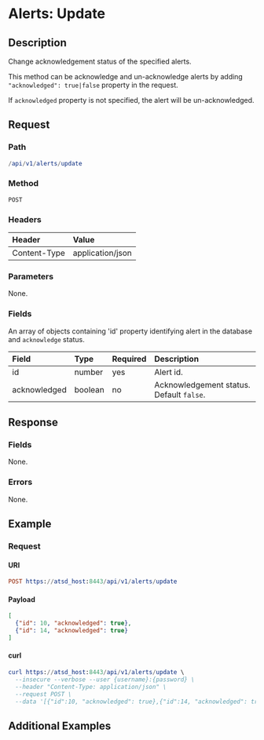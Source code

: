 # Alerts: Update

## Description

Change acknowledgement status of the specified alerts.

This method can be acknowledge and un-acknowledge alerts by adding `"acknowledged": true|false` property in the request.

If `acknowledged` property is not specified, the alert will be un-acknowledged. 

## Request

### Path

```elm
/api/v1/alerts/update
```

### Method

```
POST
```

### Headers

|**Header**|**Value**|
|:---|:---|
| Content-Type | application/json |

### Parameters

None.

### Fields

An array of objects containing 'id' property identifying alert in the database and `acknowledge` status.

|**Field**|**Type**|**Required**|**Description**|
|:---|:---|:---|:---|
|id|number|yes|Alert id.|
|acknowledged|boolean|no|Acknowledgement status. Default `false`.|

## Response

### Fields

None.

### Errors

None.

## Example

### Request

#### URI

```elm
POST https://atsd_host:8443/api/v1/alerts/update
```

#### Payload

```json
[
  {"id": 10, "acknowledged": true},
  {"id": 14, "acknowledged": true}
]
```

#### curl

```elm
curl https://atsd_host:8443/api/v1/alerts/update \
  --insecure --verbose --user {username}:{password} \
  --header "Content-Type: application/json" \
  --request POST \
  --data '[{"id":10, "acknowledged": true},{"id":14, "acknowledged": true}]'
```

## Additional Examples
